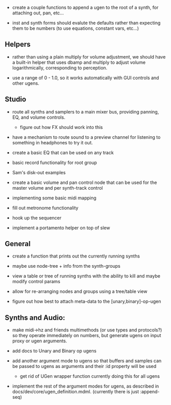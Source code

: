 * create a couple functions to append a ugen to the root of a synth, for
attaching out, pan, etc...

* inst and synth forms should evalute the defaults rather than expecting them to
be numbers (to use equations, constant vars, etc...)

## Helpers

* rather than using a plain multiply for volume adjustment, we should have 
a built-in helper that uses dbamp and multiply to adjust volume logarithmically,
corresponding to perception.
 - use a range of 0 - 1.0, so it works automatically with GUI controls and other
   ugens.

## Studio

* route all synths and samplers to a main mixer bus, providing panning, EQ, and
volume controls.
  - figure out how FX should work into this

* have a mechanism to route sound to a preview channel for listening to
something in headphones to try it out.

* create a basic EQ that can be used on any track

* basic record functionality for root group
 - Sam's disk-out examples

* create a basic volume and pan control node that can be used for the master
volume and per synth-track control

* implementing some basic midi mapping

* fill out metronome functionality

* hook up the sequencer

* implement a portamento helper on top of slew

## General

* create a function that prints out the currently running synths
 - maybe use node-tree + info from the synth-groups

* view a table or tree of running synths with the ability to kill and maybe
modify control params

* allow for re-arranging nodes and groups using a tree/table view

* figure out how best to attach meta-data to the [unary,binary]-op-ugen

## Synths and Audio:

* make midi->hz and friends multimethods (or use types and protocols?) so they
operate immediately on numbers, but generate ugens on input proxy or ugen
arguments.

* add docs to Unary and Binary op ugens 

* add another argument mode to ugens so that buffers and samples can be passed
to ugens as arguments and their :id property will be used 
  - get rid of UGen wrapper function currently doing this for all ugens

* implement the rest of the argument modes for ugens, as described in
  docs/dev/core/ugen_definition.mdml.
 (currently there is just :append-seq)

